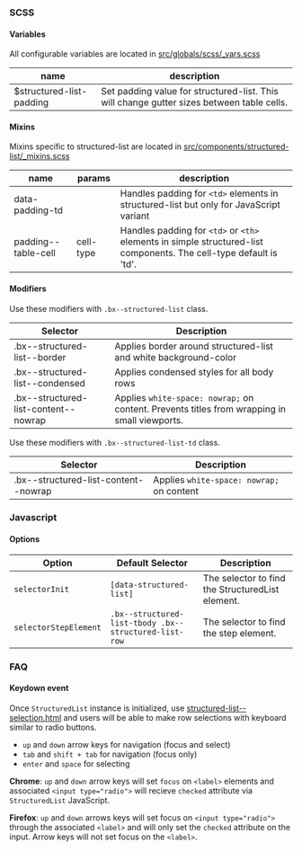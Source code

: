 ### SCSS

#### Variables

All configurable variables are located in [src/globals/scss/_vars.scss](https://github.com/carbon-design-system/carbon-components/blob/master/src/globals/scss/_vars.scss)

| name                     | description                                                                               |
|--------------------------|-------------------------------------------------------------------------------------------|
| $structured-list-padding | Set padding value for structured-list. This will change gutter sizes between table cells. |

#### Mixins

Mixins specific to structured-list are located in [src/components/structured-list/_mixins.scss](https://github.com/carbon-design-system/carbon-components/blob/master/src/components/structured-list/_mixins.scss)

| name                | params    | description                                                                                                         |
|---------------------|-----------|---------------------------------------------------------------------------------------------------------------------|
| data-padding-td     |           | Handles padding for `<td>` elements in structured-list but only for JavaScript variant                              |
| padding--table-cell | cell-type |  Handles padding for `<td>` or `<th>` elements in simple structured-list components. The cell-type default is 'td'. |

#### Modifiers

Use these modifiers with `.bx--structured-list` class.

| Selector                             | Description                                                                                  |
|--------------------------------------|----------------------------------------------------------------------------------------------|
| .bx--structured-list--border         | Applies border around structured-list and white background-color                             |
| .bx--structured-list--condensed      | Applies condensed styles for all body rows                                                   |
| .bx--structured-list-content--nowrap | Applies `white-space: nowrap;` on content. Prevents titles from wrapping in small viewports. |


Use these modifiers with `.bx--structured-list-td` class. 

| Selector                             | Description                               |
|--------------------------------------|-------------------------------------------|
| .bx--structured-list-content--nowrap | Applies `white-space: nowrap;` on content |

### Javascript                                                                                                                                 

#### Options

| Option                | Default Selector                                      | Description                                      |
|-----------------------|-------------------------------------------------------|--------------------------------------------------|
| `selectorInit`        | `[data-structured-list]`                              | The selector to find the StructuredList element. |
| `selectorStepElement` | `.bx--structured-list-tbody .bx--structured-list-row` | The selector to find the step element.           |

### FAQ

#### Keydown event

Once `StructuredList` instance is initialized, use [structured-list--selection.html](https://github.com/carbon-design-system/carbon-components/blob/master/src/components/structured-list/structured-list--selection.html) and users will be able to make row selections with keyboard similar to radio buttons.

- `up` and `down` arrow keys for navigation (focus and select)
- `tab` and `shift + tab` for navigation (focus only)
- `enter` and `space` for selecting

**Chrome**: `up` and `down` arrow keys will set `focus` on `<label>` elements and associated `<input type="radio">` will recieve `checked` attribute via `StructuredList` JavaScript.

**Firefox**: `up` and `down` arrows keys will set focus on `<input type="radio">` through the associated `<label>` and will only set the `checked` attribute on the input. Arrow keys will not set focus on the `<label>`.
